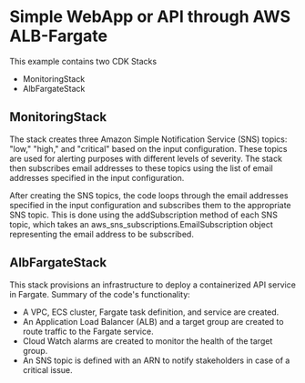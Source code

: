 # Simple WebApp or API through AWS ALB-Fargate

This example contains two CDK Stacks 
- MonitoringStack
- AlbFargateStack

## MonitoringStack
The stack creates three Amazon Simple Notification Service (SNS) topics: "low," "high," and "critical" based on the input configuration. These topics are used for alerting purposes with different levels of severity. The stack then subscribes email addresses to these topics using the list of email addresses specified in the input configuration.

After creating the SNS topics, the code loops through the email addresses specified in the input configuration and subscribes them to the appropriate SNS topic. This is done using the addSubscription method of each SNS topic, which takes an aws_sns_subscriptions.EmailSubscription object representing the email address to be subscribed. 

## AlbFargateStack

This stack provisions an  infrastructure to deploy a containerized API service in Fargate. Summary of the code's functionality:

- A VPC, ECS cluster, Fargate task definition, and service are created.
- An Application Load Balancer (ALB) and a target group are created to route traffic to the Fargate service.
- Cloud Watch alarms are created to monitor the health of the target group.
- An SNS topic is defined with an ARN to notify stakeholders in case of a critical issue.

